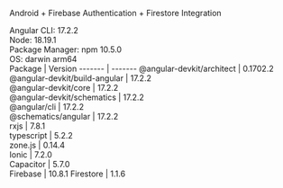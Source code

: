 Android + Firebase Authentication + Firestore Integration

Angular CLI: 17.2.2  
Node: 18.19.1  
Package Manager: npm 10.5.0  
OS: darwin arm64  
Package | Version
------- | -------
@angular-devkit/architect | 0.1702.2  
@angular-devkit/build-angular | 17.2.2  
@angular-devkit/core | 17.2.2  
@angular-devkit/schematics | 17.2.2  
@angular/cli | 17.2.2  
@schematics/angular | 17.2.2  
rxjs | 7.8.1  
typescript | 5.2.2  
zone.js | 0.14.4  
Ionic | 7.2.0  
Capacitor | 5.7.0  
Firebase | 10.8.1
Firestore | 1.1.6
